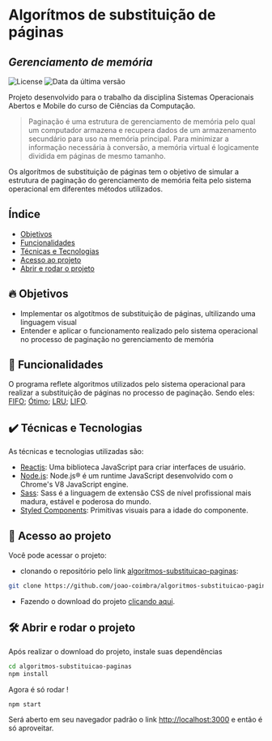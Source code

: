 # Algorítmos de substituição de páginas
## _Gerenciamento de memória_

![License](https://img.shields.io/badge/license-MIT-green) ![Data da última versão](https://img.shields.io/badge/release%20date-august-yellowgreen)

Projeto desenvolvido para o trabalho da disciplina Sistemas Operacionais Abertos e Mobile do curso de Ciências da Computação.

> Paginação é uma estrutura de gerenciamento de memória pelo qual um computador armazena e recupera dados de um armazenamento secundário para uso na memória principal. Para minimizar a informação necessária à conversão, a memória virtual é logicamente dividida em páginas de mesmo tamanho.

Os algorítmos de substituição de páginas tem o objetivo de simular a estrutura de paginação do gerenciamento de memória feita pelo sistema operacional em diferentes métodos utilizados.

## Índice

* [Objetivos](#-objetivos)
* [Funcionalidades](#-funcionalidades)
* [Técnicas e Tecnologias](#-técnicas-e-tecnologias)
* [Acesso ao projeto](#-acesso-ao-projeto)
* [Abrir e rodar o projeto](#🛠️-abrir-e-rodar-o-projeto)

## :fire: Objetivos

- Implementar os algotítmos de substituição de páginas, ultilizando uma linguagem visual
- Entender e aplicar o funcionamento realizado pelo sistema operacional no processo de paginação no gerenciamento de memória

## 🔨 Funcionalidades

O programa reflete algoritmos utilizados pelo sistema operacional para realizar a substituição de páginas no processo de paginação.
Sendo eles: [FIFO](#fifo); [Ótimo](#great); [LRU](#lru); [LIFO](#lifo).

## ✔️ Técnicas e Tecnologias

As técnicas e tecnologias utilizadas são:

- [Reactjs](https://reactjs.org/): Uma biblioteca JavaScript para criar interfaces de usuário.
- [Node.js](https://nodejs.org/): Node.js® é um runtime JavaScript desenvolvido com o Chrome's V8 JavaScript engine.
- [Sass](https://sass-lang.com/): Sass é a linguagem de extensão CSS de nível profissional mais madura, estável e poderosa  do mundo.
- [Styled Components](https://styled-components.com/): Primitivas visuais para a idade do componente.

## 📁 Acesso ao projeto

Você pode acessar o projeto:
- clonando o repositório pelo link [algoritmos-substituicao-paginas](https://github.com/joao-coimbra/algoritmos-substituicao-paginas.git):

```sh
git clone https://github.com/joao-coimbra/algoritmos-substituicao-paginas.git
```

- Fazendo o download do projeto [clicando aqui](https://github.com/joao-coimbra/algoritmos-substituicao-paginas/archive/refs/heads/master.zip).

## 🛠️ Abrir e rodar o projeto

Após realizar o download do projeto, instale suas dependências

```sh
cd algoritmos-substituicao-paginas
npm install
```

Agora é só rodar !

```sh
npm start
```

Será aberto em seu navegador padrão o link [http://localhost:3000](http://localhost:3000) e então é só aproveitar.